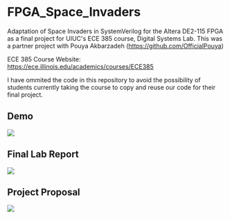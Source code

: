 # FPGA_Space_Invaders

Adaptation of Space Invaders in SystemVerilog for the Altera DE2-115 FPGA as a final project for UIUC's ECE 385 course, Digital Systems Lab. 
This was a partner project with Pouya Akbarzadeh (https://github.com/OfficialPouya)

ECE 385 Course Website: https://ece.illinois.edu/academics/courses/ECE385

I have ommited the code in this repository to avoid the possibility of students currently taking the course to copy and reuse our code for their final project.

## Demo

[![](https://i.gyazo.com/ba41b12203d9b92b4f0a5db636b62f97.jpg)](http://www.youtube.com/watch?v=cysRJn-WV2o "FPGA Space Invaders Demo")

## Final Lab Report
[![](https://i.gyazo.com/5ad965ec022f2f6d380bdde116992061.png)](https://github.com/pat-stach/FPGA_Space_Invaders/blob/master/docs/FPGA%20Space%20Invaders%20Final%20Report.pdf "Final Lab Report")
## Project Proposal
[![](https://i.gyazo.com/5ad965ec022f2f6d380bdde116992061.png)](https://github.com/pat-stach/FPGA_Space_Invaders/blob/master/docs/FPGA%20Space%20Invaders%20Project%20Proposal.pdf "Project Proposal")



